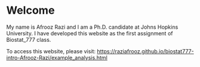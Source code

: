 # Welcome

My name is Afrooz Razi and I am a Ph.D. candidate at Johns Hopkins University. I have developed this website as the first assignment of Biostat_777 class.

To access this website, please visit: https://raziafrooz.github.io/biostat777-intro-Afrooz-Razi/example_analysis.html


